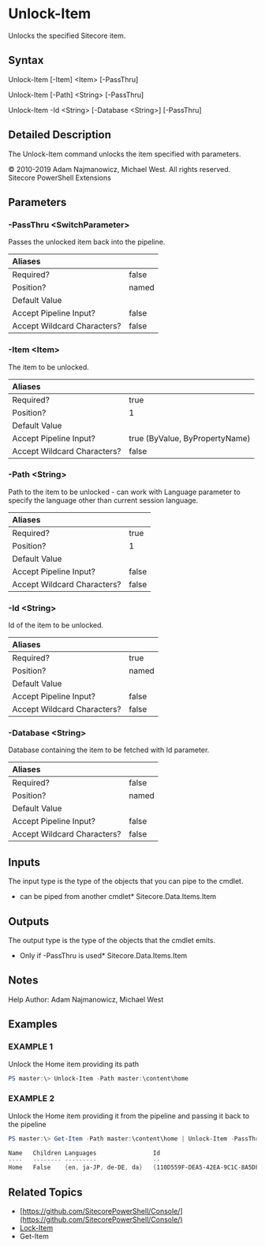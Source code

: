 # Unlock-Item

Unlocks the specified Sitecore item.

## Syntax

Unlock-Item \[-Item\] &lt;Item&gt; \[-PassThru\]

Unlock-Item \[-Path\] &lt;String&gt; \[-PassThru\]

Unlock-Item -Id &lt;String&gt; \[-Database &lt;String&gt;\] \[-PassThru\]

## Detailed Description

The Unlock-Item command unlocks the item specified with parameters.

© 2010-2019 Adam Najmanowicz, Michael West. All rights reserved. Sitecore PowerShell Extensions

## Parameters

### -PassThru  &lt;SwitchParameter&gt;

Passes the unlocked item back into the pipeline.

| Aliases |  |
| :--- | :--- |
| Required? | false |
| Position? | named |
| Default Value |  |
| Accept Pipeline Input? | false |
| Accept Wildcard Characters? | false |

### -Item  &lt;Item&gt;

The item to be unlocked.

| Aliases |  |
| :--- | :--- |
| Required? | true |
| Position? | 1 |
| Default Value |  |
| Accept Pipeline Input? | true \(ByValue, ByPropertyName\) |
| Accept Wildcard Characters? | false |

### -Path  &lt;String&gt;

Path to the item to be unlocked - can work with Language parameter to specify the language other than current session language.

| Aliases |  |
| :--- | :--- |
| Required? | true |
| Position? | 1 |
| Default Value |  |
| Accept Pipeline Input? | false |
| Accept Wildcard Characters? | false |

### -Id  &lt;String&gt;

Id of the item to be unlocked.

| Aliases |  |
| :--- | :--- |
| Required? | true |
| Position? | named |
| Default Value |  |
| Accept Pipeline Input? | false |
| Accept Wildcard Characters? | false |

### -Database  &lt;String&gt;

Database containing the item to be fetched with Id parameter.

| Aliases |  |
| :--- | :--- |
| Required? | false |
| Position? | named |
| Default Value |  |
| Accept Pipeline Input? | false |
| Accept Wildcard Characters? | false |

## Inputs

The input type is the type of the objects that you can pipe to the cmdlet.

* can be piped from another cmdlet\* Sitecore.Data.Items.Item 

## Outputs

The output type is the type of the objects that the cmdlet emits.

* Only if -PassThru is used\* Sitecore.Data.Items.Item 

## Notes

Help Author: Adam Najmanowicz, Michael West

## Examples

### EXAMPLE 1

Unlock the Home item providing its path

```powershell
PS master:\> Unlock-Item -Path master:\content\home
```

### EXAMPLE 2

Unlock the Home item providing it from the pipeline and passing it back to the pipeline

```powershell
PS master:\> Get-Item -Path master:\content\home | Unlock-Item -PassThru

Name   Children Languages                Id                                     TemplateName
----   -------- ---------                --                                     ------------
Home   False    {en, ja-JP, de-DE, da}   {110D559F-DEA5-42EA-9C1C-8A5DF7E70EF9} Sample Item
```

## Related Topics

* [https://github.com/SitecorePowerShell/Console/](https://github.com/SitecorePowerShell/Console/) 
* [Lock-Item](https://github.com/sitecorepowershell/sitecore-powershell-extensions/tree/b6365f8ecf54966c2e1757f549f543976500aa52/appendix/commands/Lock-Item.md)
* Get-Item

